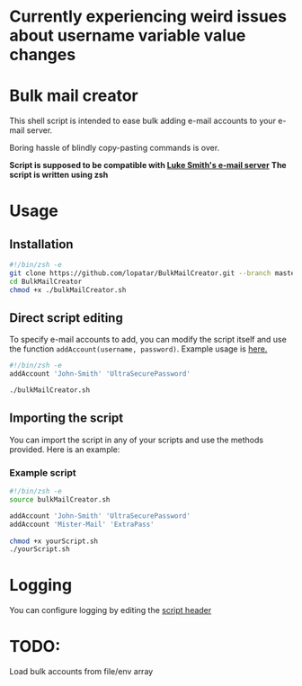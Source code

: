 # **Currently experiencing weird issues about username variable value changes**
# Bulk mail creator

This shell script is intended to ease bulk adding e-mail accounts to your e-mail server.

Boring hassle of blindly copy-pasting commands is over.

**Script is supposed to be compatible with [Luke Smith's e-mail server](https://github.com/LukeSmithXyz/emailwiz)**
**The script is written using zsh**

# Usage

## Installation
```zsh
#!/bin/zsh -e
git clone https://github.com/lopatar/BulkMailCreator.git --branch master
cd BulkMailCreator
chmod +x ./bulkMailCreator.sh
```

## Direct script editing
To specify e-mail accounts to add, you can modify the script itself and use the function `addAccount(username, password)`. Example usage is [here.](https://github.com/lopatar/BulkMailCreator/blob/master/addAccount.sh#L60-L62)

```zsh
#!/bin/zsh -e 
addAccount 'John-Smith' 'UltraSecurePassword'

./bulkMailCreator.sh
```

## Importing the script
You can import the script in any of your scripts and use the methods provided. Here is an example:
### Example script
```zsh
#!/bin/zsh -e
source bulkMailCreator.sh

addAccount 'John-Smith' 'UltraSecurePassword'
addAccount 'Mister-Mail' 'ExtraPass'
 
chmod +x yourScript.sh
./yourScript.sh
```

# Logging
You can configure logging by editing the [script header](https://github.com/lopatar/BulkMailCreator/blob/master/addAccount.sh#L1-L2) 

# TODO:
Load bulk accounts from file/env array
